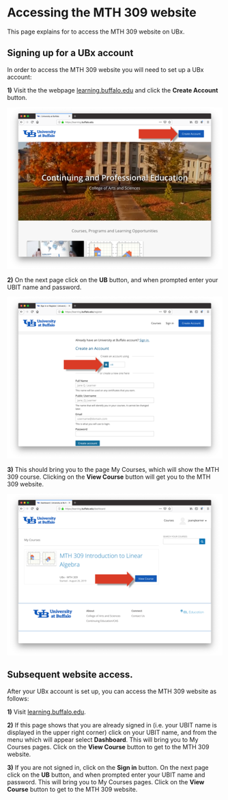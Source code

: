 # Accessing the MTH 309 website

This page explains for to access the MTH 309 website on UBx.


##  Signing up for a UBx account

In order to access the MTH 309 website you will need to set up a UBx account:

**1)** Visit the  the webpage [learning.buffalo.edu](https://learning.buffalo.edu)
and click the **Create Account** button.

![pic1](UBx_pics/UBx_instructions001.png)

**2)** On the next page click on the **UB** button, and when prompted enter your
UBIT name and password.

![pic2](UBx_pics/UBx_instructions002.png)

**3)** This should bring you to the page My Courses, which will show the MTH 309 course.
Clicking on the **View Course** button will get you to the MTH 309 website.   

![pic3](UBx_pics/UBx_instructions003.png)


##  Subsequent website access.

After your UBx account is set up, you can access the MTH 309 website as follows:

 **1)** Visit [learning.buffalo.edu](https://learning.buffalo.edu).

**2)** If this page shows that you are already signed in (i.e. your UBIT name is displayed
in the upper right corner) click on your UBIT name, and from the menu which will appear
select **Dashboard**. This will bring you to My Courses pages. Click on the **View Course**
button to get to the MTH 309 website.

**3)** If you are not signed in, click on the **Sign in** button. On the next page click on
the **UB** button, and when prompted enter your UBIT name and password. This will bring
you to My Courses pages. Click on the **View Course** button to get to the MTH 309 website.  
